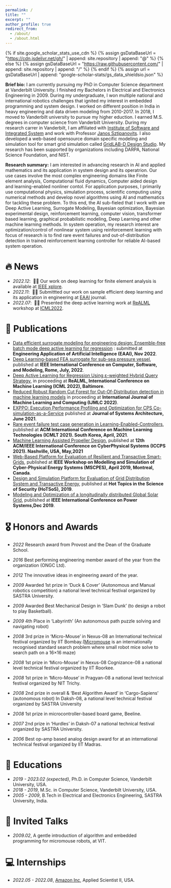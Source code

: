 ```yaml
---
permalink: /
title: ""
excerpt: ""
author_profile: true
redirect_from: 
  - /about/
  - /about.html
---
```


{% if site.google_scholar_stats_use_cdn %}
{% assign gsDataBaseUrl = "https://cdn.jsdelivr.net/gh/" | append: site.repository | append: "@" %}
{% else %}
{% assign gsDataBaseUrl = "https://raw.githubusercontent.com/" | append: site.repository | append: "/" %}
{% endif %}
{% assign url = gsDataBaseUrl | append: "google-scholar-stats/gs_data_shieldsio.json" %}

<span class='anchor' id='about-me'></span>

__Brief bio:__ I am currently pursuing my PhD in Computer Science department at Vanderbilt University. I finished my Bachelors in Electrical and Electronics Engineering in 2009. During my undergraduate, I won multiple national and international robotics challenges that ignited my interest in embedded programming and system design. I worked on different position in India in heavy engineering and data driven modeling from 2010-2017. In 2018, I moved to Vanderbilt university to pursue my higher eduction. I earned M.S. degrees in computer science from Vanderbilt University. During my research carrer in Vanderbilt, I am affiliated with [Institute of Software and Integrated System](https://www.isis.vanderbilt.edu/) and work with Professor [Janos Sztipanovits](https://en.wikipedia.org/wiki/Janos_Sztipanovits). I also developed a web-based opensource domain specific modeling and simulation tool for smart grid simulation  called [GridLAB-D Design Studio](https://cps-vo.org/group/gridlabd). My research has been supported by organizations including DARPA, National Science Foundation, and NIST. 

__Research summary:__ I am interested in advancing research in AI and applied mathematics and its application in system design and its operatrion. Our use cases involve the most complex engineering domains like Finite element analysis, Computational fluid dynamics, Computer aided design and learning-enabled nonliner contol.  For application purposes, I primarily use computational physics, simulation process, scientific computing using numerical methods and develop novel algorithms using AI and mathematics for tackling these problem. To this end, the AI sub-fieled that I work with are Deep Active Learning, Surrogate Modeling, Bayesian optimization, Bayesian experimental design, reinforcement learning, computer vision, transformer based learning, graphical probabilistic modeling, Deep Learning and other machine learning methods. In system operation, my research interest are optimization/control of nonlinear system using reinforcement learning with focus of research is to find rare event failures and out-of-distribution detection in trained reinforcement learning controller for reliable AI-based system operation.



# 🔥 News
- *2022.12*: &nbsp;🎉🎉 Our work on deep learning for finite element analysis is available at [IEEE xplore](https://ieeexplore.ieee.org/document/9982714). 
- *2022.11*: &nbsp;🎉🎉 Submittted our work on sample efficient deep learning and its application in engineering at [EAAI](https://www.sciencedirect.com/journal/engineering-applications-of-artificial-intelligence) journal. 
- *2022.07*: &nbsp;🎉🎉 Presented the deep active learning work at [ReALML](https://realworldml.github.io/) workshop at [ICML2022](https://icml.cc/Conferences/2022). 

# 📝 Publications 
 - [Data efficient surrogate modeling for engineering design: Ensemble-free batch mode deep active learning for regression](https://arxiv.org/abs/2211.10360) : submitted at **Engineering Application of Artificial Intelligence (EAAI), Nov 2022**.
 - [Deep Learning-based FEA surrogate for sub-sea pressure vessel](https://ieeexplore.ieee.org/document/9982714), published at **IEEE International Conference on Computer, Software, and Modeling, Rome, July, 2022**.
 - [Deep Active Learning for Regression Using ε-weighted Hybrid Query Strategy](https://arxiv.org/abs/2206.13298), in proceeding at **ReALML, International Conference on Machine Learning (ICML 2022), Baltimore**.
 -  [Reduced Robust Random Cut Forest for Out-Of-Distribution detection in machine learning models](https://arxiv.org/abs/2206.09247)  in proceeding at **International Journal of Machine Learning and Computing (IJMLC 2022)**.
 - [EXPPO: Execution Performance Profiling and Optimization for CPS Co-simulation-as-a-Service](https://www.sciencedirect.com/science/article/abs/pii/S138376212100134X) published at **Journal of Systems Architecture, June 2021**.
 - [Rare event failure test case generation in Learning-Enabled-Controllers](https://dl.acm.org/doi/abs/10.1145/3468891.3468897), published at **ACM International Conference on Machine Learning Technologies (ICMLT 2021). South Korea, April, 2021**.
 - [Machine Learning Assisted Propeller Design](https://dl.acm.org/doi/10.1145/3450267.3452001), published at **12th ACM/IEEE International Conference on CyberPhysical Systems (ICCPS 2021). Nashville, USA, May,2021**
 - [Web-Based Platform for Evaluation of Resilient and Transactive Smart-Grids](https://ieeexplore.ieee.org/document/8738796), published at **IEEE Workshop on Modelling and Simulation of Cyber-Physical Energy Systems (MSCPES), April 2019, Montreal, Canada**.
 - [Design and Simulation Platform for Evaluation of Grid Distribution System and Transactive Energy](https://dl.acm.org/doi/abs/10.1145/3314058.3317726), published
at **Hot Topics in the Science of Security (HoTSoS), 2019**.
 - [Modeling and Optimization of a longitudinally distributed Global Solar Grid](https://ieeexplore.ieee.org/abstract/document/9067584), published at **IEEE International Conference on Power Systems,Dec 2019**.

# 🎖 Honors and Awards
- *2022* Research award from Provost and the Dean of the Graduate School.
- *2016* Best performing engineering member award of the year from the organization (ONGC Ltd).
- *2012* The innovative ideas in engineering award of the year. 
- *2009* Awarded 1st prize in ‘Duck & Cover’ (Autonomous and Manual robotics competition) a national level technical festival organized by SASTRA University. 
- *2009* Awarded Best Mechanical Design in ‘Slam Dunk’ (to design a robot to play Basketball). 
- *2009* 4th Place in ‘Labyrinth’ (An autonomous path puzzle solving and navigating robot)

- *2008*	3rd prize in ‘Micro-Mouse’ in Nexus-08 an International technical festival organized by IIT Bombay.([Micromouse](https://en.wikipedia.org/wiki/Micromouse) is an internationally recognised standard search problem where small robot mice solve to search path on a 16×16 maze)
- *2008*	1st prize in ‘Micro-Mouse’ in Nexus-08 Cognizance-08 a national level technical festival organized by IIT Roorkee.
- *2008*	1st prize in ‘Micro-Mouse’ in Pragyan-08 a national level technical festival organized by NIT Trichy.
- *2008* 2nd prize in overall & ‘Best Algorithm Award’ in ‘Cargo-Sapiens’ (autonomous robot) In Daksh-08, a national level technical festival organized by SASTRA University
- *2008* 1st prize in microcontroller-based board game, Beeline.
- *2007* 2nd prize in ‘Hurdles’ in Daksh-07 a national technical festival organized by SASTRA University.
- *2006* Best op-amp based analog design award for at an international technical festival organized by IIT Madras. 


# 📖 Educations
- *2019 - 2023.02 (expected)*, Ph.D. in Computer Science, Vanderbilt University, USA. 
- *2018 - 2019*, M.Sc. in Computer Science, Vanderbilt University, USA. 
- *2005 - 2009*, B.Tech in Electrical and Electronics Engineering, SASTRA University, India. 

# 💬 Invited Talks
- *2009.02*, A gentle introduction of algorithm and embedded programming for micromouse robots, at VIT. 

# 💻 Internships
- *2022.05 - 2022.08*, [Amazon Inc](https://en.wikipedia.org/wiki/Amazon_(company)), Applied Scientist II, USA.